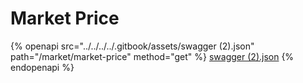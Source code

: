 # Market Price

{% openapi src="../../../../.gitbook/assets/swagger (2).json" path="/market/market-price" method="get" %}
[swagger (2).json](<../../../../.gitbook/assets/swagger (2).json>)
{% endopenapi %}

